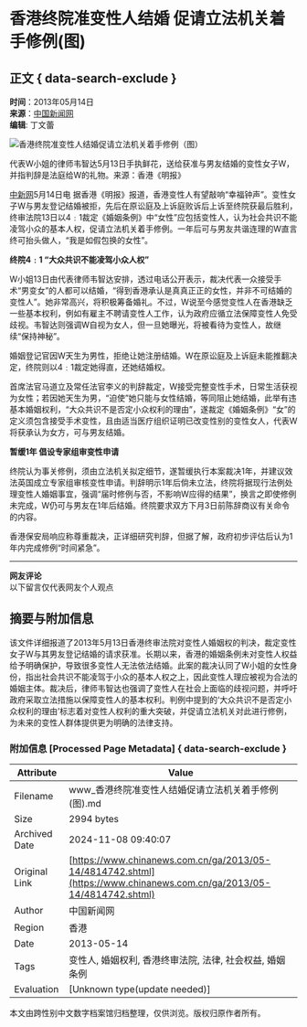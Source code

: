 # 香港终院准变性人结婚 促请立法机关着手修例(图)

## 正文 { data-search-exclude }


**时间**：2013年05月14日  
**来源**：[中国新闻网](http://www.chinanews.com/)  
**编辑**: 丁文蕾  

![香港终院准变性人结婚促请立法机关着手修例（图）](http://www.chinanews.com/fileftp/2020/03/2020-03-11/U348P4T8D4814742F107DT20130514094545.jpg)

代表W小姐的律师韦智达5月13日手执鲜花，送给获准与男友结婚的变性女子W，并指判辞是法庭给W的礼物。来源：香港《明报》

[中新网](http://www.chinanews.com/)5月14日电 据香港《明报》报道，香港变性人有望敲响“幸福钟声”。变性女子W与男友登记结婚被拒，先后在原讼庭及上诉庭败诉后上诉至终院获最后胜利，终审法院13日以4﹕1裁定《婚姻条例》中“女性”应包括变性人，认为社会共识不能凌驾小众的基本人权，促请立法机关着手修例。一年后可与男友共谐连理的W直言终可抬头做人，“我是如假包换的女性”。

**终院4﹕1 “大众共识不能凌驾小众人权”**

W小姐13日由代表律师韦智达安排，透过电话公开表示，裁决代表一众接受手术“男变女”的人都可以结婚，“得到香港承认是真真正正的女性，并非不可结婚的变性人”。她非常高兴，将积极筹备婚礼。不过，W说至今感觉变性人在香港缺乏一些基本权利，例如有雇主不聘请变性人工作，认为政府应循立法保障变性人免受歧视。韦智达则强调W自视为女人，但一旦她曝光，将被看待为变性人，故继续“保持神秘”。

婚姻登记官因W天生为男性，拒绝让她注册结婚。W在原讼庭及上诉庭未能推翻决定，终院则以4﹕1裁定她得直，还她结婚权。

首席法官马道立及常任法官李义的判辞裁定，W接受完整变性手术，日常生活获视为女性；若因她天生为男，“迫使”她只能与女性结婚，等同阻止她结婚，此举有违基本婚姻权利，“大众共识不是否定小众权利的理由”，遂裁定《婚姻条例》“女”的定义须包含接受手术变性，且由适当医疗组织证明已改变性别的变性女人，代表W将获承认为女方，可与男友结婚。

**暂缓1年 倡设专家组审变性申请**

终院认为事关修例，须由立法机关拟定细节，遂暂缓执行本案裁决1年，并建议效法英国成立专家组审核变性申请。判辞明示1年后倘未立法，终院将据现行法例处理变性人婚姻事宜，强调“届时修例与否，不影响W应得的结果”，换言之即使修例未完成，W仍可与男友在1年后结婚。终院要求双方下月3日前陈辞商议有关命令的内容。

香港保安局响应称尊重裁决，正详细研究判辞，但据了解，政府初步评估后认为1年内完成修例“时间紧急”。

---

**网友评论**  
以下留言仅代表网友个人观点

## 摘要与附加信息

<!-- tcd_abstract -->
该文件详细报道了2013年5月13日香港终审法院对变性人婚姻权的判决，裁定变性女子W与其男友登记结婚的请求获准。长期以来，香港的婚姻条例未对变性人权益给予明确保护，导致很多变性人无法依法结婚。此案的裁决认同了W小姐的女性身份，指出社会共识不能凌驾于小众的基本人权之上，因此变性人理应被视为合法的婚姻主体。裁决后，律师韦智达也强调了变性人在社会上面临的歧视问题，并呼吁政府采取立法措施以保障变性人的基本权利。判例中提到的‘大众共识不是否定小众权利的理由’标志着对变性人权利的重大突破，并促请立法机关对此进行修例，为未来的变性人群体提供更为明确的法律支持。
<!-- tcd_abstract_end -->

### 附加信息 [Processed Page Metadata] { data-search-exclude }

| Attribute       | Value                                  |
|-----------------|----------------------------------------|
| Filename        | www_香港终院准变性人结婚促请立法机关着手修例(图).md                             |
| Size            | 2994 bytes                           |
| Archived Date   | 2024-11-08 09:40:07                             |
| Original Link   | [https://www.chinanews.com.cn/ga/2013/05-14/4814742.shtml](https://www.chinanews.com.cn/ga/2013/05-14/4814742.shtml)                       |
| Author          | 中国新闻网                               |
| Region          | 香港                               |
| Date            | 2013-05-14                                 |
| Tags            | 变性人, 婚姻权利, 香港终审法院, 法律, 社会权益, 婚姻条例                                 |
| Evaluation            | [Unknown type(update needed)]                                 |
<!-- tcd_table_end -->

本文由跨性别中文数字档案馆归档整理，仅供浏览。版权归原作者所有。
